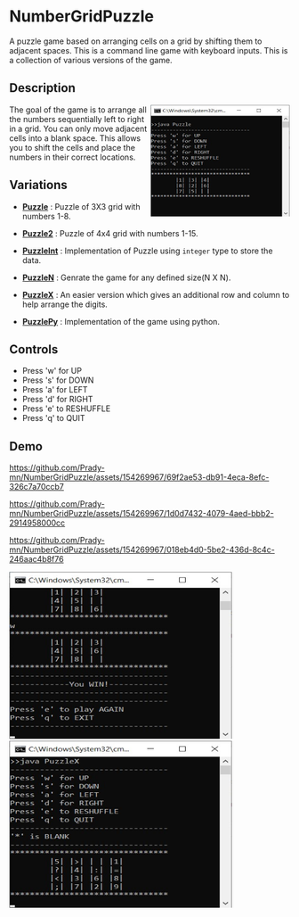 # NumberGridPuzzle
A puzzle game based on arranging cells on a grid by shifting them to adjacent spaces. This is a command line game with keyboard inputs. This is a collection of various versions of the game.
## Description
<img align = "right" src = "Screenshots/FirstScreen.jpg" width = "250" height = "200">

The goal of the game is to arrange all the numbers sequentially left to right in a grid. You can only move adjacent cells into a blank space. This allows you to shift the cells and place the numbers in their correct locations. 


## Variations
- **[Puzzle](Puzzle.java)** : Puzzle of 3X3 grid with numbers 1-8.

- **[Puzzle2](Puzzle2.java)** : Puzzle of 4x4 grid with numbers 1-15.

- **[PuzzleInt](PuzzleInt.java)** : Implementation of Puzzle using `integer` type to store the data.

- **[PuzzleN](PuzzleN.java)** : Genrate the game for any defined size(N X N).

- **[PuzzleX](PuzzleX.java)** : An easier version which gives an additional row and column to help arrange the digits.

- **[PuzzlePy](PuzzlePy.py)** : Implementation of the game using python.

## Controls
- Press 'w' for UP
- Press 's' for DOWN
- Press 'a' for LEFT
- Press 'd' for RIGHT
- Press 'e' to RESHUFFLE
- Press 'q' to QUIT

## Demo

https://github.com/Prady-mn/NumberGridPuzzle/assets/154269967/69f2ae53-db91-4eca-8efc-326c7a70ccb7 

https://github.com/Prady-mn/NumberGridPuzzle/assets/154269967/1d0d7432-4079-4aed-bbb2-2914958000cc

https://github.com/Prady-mn/NumberGridPuzzle/assets/154269967/018eb4d0-5be2-436d-8c4c-246aac4b8f76

<img src = "Screenshots/victoryScreen.jpg" width = "400" height = "300" title = "Victory Screen"> <img src = "Screenshots/PuzzleX.jpg" width = "400" height = "300" title = "PuzzleX">
